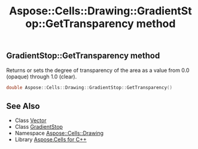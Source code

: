 ﻿---
title: Aspose::Cells::Drawing::GradientStop::GetTransparency method
linktitle: GetTransparency
second_title: Aspose.Cells for C++ API Reference
description: 'Aspose::Cells::Drawing::GradientStop::GetTransparency method. Returns or sets the degree of transparency of the area as a value from 0.0 (opaque) through 1.0 (clear) in C++.'
type: docs
weight: 900
url: /cpp/aspose.cells.drawing/gradientstop/gettransparency/
---
## GradientStop::GetTransparency method


Returns or sets the degree of transparency of the area as a value from 0.0 (opaque) through 1.0 (clear).

```cpp
double Aspose::Cells::Drawing::GradientStop::GetTransparency()
```

## See Also

* Class [Vector](../../../aspose.cells/vector/)
* Class [GradientStop](../)
* Namespace [Aspose::Cells::Drawing](../../)
* Library [Aspose.Cells for C++](../../../)

